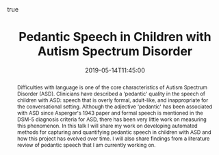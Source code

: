 ---
title: Pedantic Speech in Children with Autism Spectrum Disorder
event: CSEE Seminar - Center for Spoken Language Understanding
location: Oregon Health and Science University, Portland, Oregon - GH47
  
tags: []

date: 2019-05-14T11:45:00
date_end: 2019-05-14T13:00:00

links:
- icon: images
  icon_pack: fas
  name: Slides
  url: https://glawley.netlify.com/2019_pedantry-seminar/index.pdf


abstract: "Difficulties with language is one of the core characteristics of Autism Spectrum Disorder (ASD). Clinicians have described a 'pedantic' quality in the speech of children with ASD: speech that is overly formal, adult-like, and inappropriate for the conversational setting. Although the adjective 'pedantic' has been associated with ASD since Asperger's 1943 paper and formal speech is mentioned in the DSM-5 diagnosis criteria for ASD, there has been very little work on measuring this phenomenon. In this talk I will share my work on developing automated methods for capturing and quantifying pedantic speech in children with ASD and how this project has evolved over time. I will also share findings from a literature review of pedantic speech that I am currently working on."

abstract_short: "An automated method for measuring pedantic speech in the language of children with Autism."

all_day: false
authors: []
draft: false
featured: false
math: true
---
